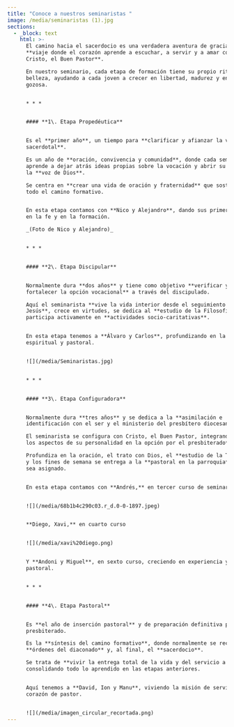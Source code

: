 ```yaml
---
title: "Conoce a nuestros seminaristas "
image: /media/seminaristas (1).jpg
sections:
  - _block: text
    html: >-
      El camino hacia el sacerdocio es una verdadera aventura de gracia: un
      **viaje donde el corazón aprende a escuchar, a servir y a amar como
      Cristo, el Buen Pastor**.  

      En nuestro seminario, cada etapa de formación tiene su propio ritmo y
      belleza, ayudando a cada joven a crecer en libertad, madurez y entrega
      gozosa.


      * * *


      #### **1\. Etapa Propedéutica**


      Es el **primer año**, un tiempo para **clarificar y afianzar la vocación
      sacerdotal**.  

      Es un año de **oración, convivencia y comunidad**, donde cada seminarista
      aprende a dejar atrás ideas propias sobre la vocación y abrir su corazón a
      la **voz de Dios**.  

      Se centra en **crear una vida de oración y fraternidad** que sostendrá
      todo el camino formativo.


      En esta etapa contamos con **Nico y Alejandro**, dando sus primeros pasos
      en la fe y en la formación.  

      _(Foto de Nico y Alejandro)_


      * * *


      #### **2\. Etapa Discipular**


      Normalmente dura **dos años** y tiene como objetivo **verificar y
      fortalecer la opción vocacional** a través del discipulado.  

      Aquí el seminarista **vive la vida interior desde el seguimiento de
      Jesús**, crece en virtudes, se dedica al **estudio de la Filosofía** y
      participa activamente en **actividades socio-caritativas**.


      En esta etapa tenemos a **Álvaro y Carlos**, profundizando en la vida
      espiritual y pastoral.


      ![](/media/Seminaristas.jpg)


      * * *


      #### **3\. Etapa Configuradora**


      Normalmente dura **tres años** y se dedica a la **asimilación e
      identificación con el ser y el ministerio del presbítero diocesano**.  

      El seminarista se configura con Cristo, el Buen Pastor, integrando **todos
      los aspectos de su personalidad en la opción por el presbiterado**.  

      Profundiza en la oración, el trato con Dios, el **estudio de la Teología**
      y los fines de semana se entrega a la **pastoral en la parroquia** donde
      sea asignado.


      En esta etapa contamos con **Andrés,** en tercer curso de seminario:


      ![](/media/68b1b4c290c03.r_d.0-0-1897.jpeg)


      **Diego, Xavi,** en cuarto curso


      ![](/media/xavi%20diego.png)


      Y **Andoni y Miguel**, en sexto curso, creciendo en experiencia y entrega
      pastoral.


      * * *


      #### **4\. Etapa Pastoral**


      Es **el año de inserción pastoral** y de preparación definitiva para el
      presbiterado.  

      Es la **síntesis del camino formativo**, donde normalmente se reciben las
      **órdenes del diaconado** y, al final, el **sacerdocio**.  

      Se trata de **vivir la entrega total de la vida y del servicio a todos**,
      consolidando todo lo aprendido en las etapas anteriores.


      Aquí tenemos a **David, Ion y Manu**, viviendo la misión de servir con
      corazón de pastor.


      ![](/media/imagen_circular_recortada.png)
---
```

